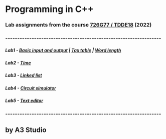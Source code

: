 # Programming in C++

### Lab assignments from the course [726G77 / TDDE18](https://www.ida.liu.se/~TDDE18/current/info/index.en.shtml) (2022)

### -----------------------------------------------------------------

##### Lab1 - [Basic input and output](https://gitlab.liu.se/jacla554/726g77/-/blob/main/Lab1/lab1a.cpp) | [Tax table](https://gitlab.liu.se/jacla554/726g77/-/blob/main/Lab1/lab1b.cpp) | [Word length](https://gitlab.liu.se/jacla554/726g77/-/blob/main/Lab1/lab1c.cpp)

##### Lab2 - [Time](https://gitlab.liu.se/jacla554/726g77/-/tree/main/Lab2)

##### Lab3 - [Linked list](https://gitlab.liu.se/jacla554/726g77/-/tree/main/Lab3)

##### Lab4 - [Circuit simulator](https://gitlab.liu.se/jacla554/726g77/-/tree/main/Lab4)

##### Lab5 - [Text editor](https://gitlab.liu.se/jacla554/726g77/-/tree/main/Lab5)

### -----------------------------------------------------------------

## by A3 Studio
